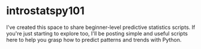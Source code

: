 # introstatspy101
I've created this space to share beginner-level predictive statistics scripts. If you're just starting to explore too, I'll be posting simple and useful scripts here to help you grasp how to predict patterns and trends with Python.
